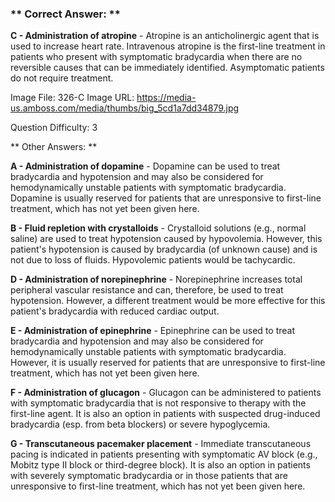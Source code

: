 ### ** Correct Answer: **

**C - Administration of atropine** - Atropine is an anticholinergic agent that is used to increase heart rate. Intravenous atropine is the first-line treatment in patients who present with symptomatic bradycardia when there are no reversible causes that can be immediately identified. Asymptomatic patients do not require treatment.

Image File: 326-C
Image URL: https://media-us.amboss.com/media/thumbs/big_5cd1a7dd34879.jpg

Question Difficulty: 3

** Other Answers: **

**A - Administration of dopamine** - Dopamine can be used to treat bradycardia and hypotension and may also be considered for hemodynamically unstable patients with symptomatic bradycardia. Dopamine is usually reserved for patients that are unresponsive to first-line treatment, which has not yet been given here.

**B - Fluid repletion with crystalloids** - Crystalloid solutions (e.g., normal saline) are used to treat hypotension caused by hypovolemia. However, this patient's hypotension is caused by bradycardia (of unknown cause) and is not due to loss of fluids. Hypovolemic patients would be tachycardic.

**D - Administration of norepinephrine** - Norepinephrine increases total peripheral vascular resistance and can, therefore, be used to treat hypotension. However, a different treatment would be more effective for this patient's bradycardia with reduced cardiac output.

**E - Administration of epinephrine** - Epinephrine can be used to treat bradycardia and hypotension and may also be considered for hemodynamically unstable patients with symptomatic bradycardia. However, it is usually reserved for patients that are unresponsive to first-line treatment, which has not yet been given here.

**F - Administration of glucagon** - Glucagon can be administered to patients with symptomatic bradycardia that is not responsive to therapy with the first-line agent. It is also an option in patients with suspected drug-induced bradycardia (esp. from beta blockers) or severe hypoglycemia.

**G - Transcutaneous pacemaker placement** - Immediate transcutaneous pacing is indicated in patients presenting with symptomatic AV block (e.g., Mobitz type II block or third-degree block). It is also an option in patients with severely symptomatic bradycardia or in those patients that are unresponsive to first-line treatment, which has not yet been given here.


